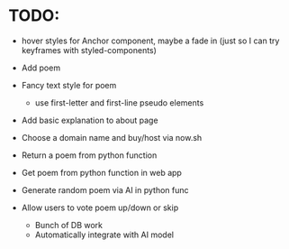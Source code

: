 # TODO:

* hover styles for Anchor component, maybe a fade in (just so I can try
  keyframes with styled-components)
* Add poem
* Fancy text style for poem
  * use first-letter and first-line pseudo elements
* Add basic explanation to about page
* Choose a domain name and buy/host via now.sh

* Return a poem from python function
* Get poem from python function in web app
* Generate random poem via AI in python func
* Allow users to vote poem up/down or skip
  * Bunch of DB work
  * Automatically integrate with AI model
